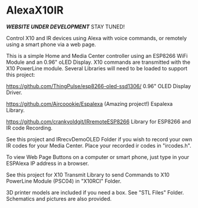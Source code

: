 # AlexaX10IR
***WEBSITE UNDER DEVELOPMENT***  STAY TUNED!

Control X10 and IR devices using Alexa with voice commands, or remotely using a smart phone via a web page. 

This is a simple Home and Media Center controller using an ESP8266 WiFi Module and
an 0.96" oLED Display.  X10 commands are transmitted with the X10 PowerLine module.
Several Libraries will need to be loaded to support this project:

https://github.com/ThingPulse/esp8266-oled-ssd1306/
0.96" OLED Display Driver.

https://github.com/Aircoookie/Espalexa    (Amazing project!)
Espalexa Library.

https://github.com/crankyoldgit/IRremoteESP8266
Library for ESP8266 and IR code Recording.

See this project and IRrecvDemoOLED Folder if you wish to record your own IR codes for your Media Center.
Place your recorded ir codes in "ircodes.h".

To view Web Page Buttons on a computer or smart phone, just type in your ESPAlexa IP address in a browser.

See this project for X10 Transmit Library to send Commands to X10 PowerLine Module (PSC04) in "X10RCI" Folder.

3D printer models are included if you need a box.  See "STL Files" Folder.
Schematics and pictures are also provided.
